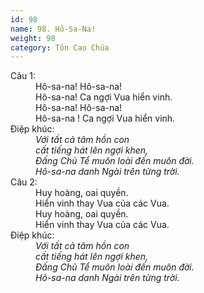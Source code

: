 ```yaml
---
id: 98
name: 98. Hô-Sa-Na!
weight: 98
category: Tôn Cao Chúa
---
```

<dl><dt>Câu 1:</dt><dd data-verse="1">Hô-sa-na! Hô-sa-na! <br/>Hô-sa-na! Ca ngợi Vua hiển vinh. <br/>Hô-sa-na! Hô-sa-na! <br/>Hô-sa-na ! Ca ngợi Vua hiển vinh. </dd><dt>Điệp khúc:</dt><dd data-chorus="1"><em>Với tất cả tâm hồn con <br/>cất tiếng hát lên ngợi khen, <br/>Đấng Chủ Tể muôn loài đến muôn đời. <br/>Hô-sa-na danh Ngài trên từng trời. </em></dd><dt>Câu 2:</dt><dd data-verse="2">Huy hoàng, oai quyền. <br/>Hiển vinh thay Vua của các Vua. <br/>Huy hoàng, oai quyền. <br/>Hiển vinh thay Vua của các Vua. </dd><dt>Điệp khúc:</dt><dd data-chorus="1"><em>Với tất cả tâm hồn con <br/>cất tiếng hát lên ngợi khen, <br/>Đấng Chủ Tể muôn loài đến muôn đời. <br/>Hô-sa-na danh Ngài trên từng trời. </em></dd></dl>
